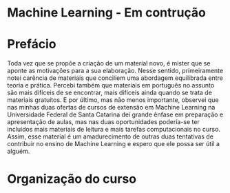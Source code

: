# Machine Learning - Em contrução

# Prefácio

Toda vez que se propõe a criação de um material novo, é mister que se aponte as motivações para a sua elaboração. Nesse sentido, primeiramente notei carência de materiais que conciliem uma abordagem equilibrada entre teoria e prática. Percebi também que materiais em português no assunto são mais difíceis de se encontrar, mais difíceis ainda quando se trata de materiais gratuítos. E por último, mas não menos importante, observei que nas minhas duas ofertas de cursos de extensão em Machine Learning na Universidade Federal de Santa Catarina dei grande ênfase em preparação e apresentação de aulas, mas nas duas oportunidades podería-se ter incluídos mais materiais de leitura e mais tarefas computacionais no curso. Assim, esse material é um amadurecimento de outras duas tentativas de contribuir no ensino de Machine Learning e espero que ele possa ser útil a alguém.

# Organização do curso





